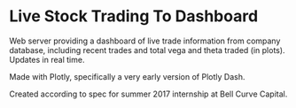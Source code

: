 # Live Stock Trading To Dashboard

Web server providing a dashboard of live trade information from company database, including recent trades and total vega and theta traded (in plots).  Updates in real time.

Made with Plotly, specifically a very early version of Plotly Dash.

Created according to spec for summer 2017 internship at Bell Curve Capital.
